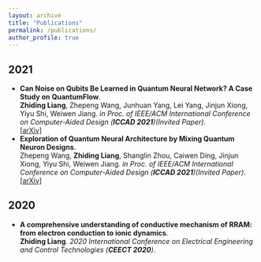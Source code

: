 ```yaml
---
layout: archive
title: "Publications"
permalink: /publications/
author_profile: true
---
```

## 2021
* <b>Can Noise on Qubits Be Learned in Quantum Neural Network? A Case Study on QuantumFlow</b>. <br>
<b>Zhiding Liang</b>, Zhepeng Wang, Junhuan Yang, Lei Yang, Jinjun Xiong, Yiyu Shi, Weiwen Jiang. <i>in Proc. of IEEE/ACM International Conference on Computer-Aided Design (**ICCAD 2021**)(Invited Paper)</i>.<br>
[[arXiv]](https://arxiv.org/pdf/2109.03430.pdf)
* <b>Exploration of Quantum Neural Architecture by Mixing Quantum Neuron Designs</b>. <br>
Zhepeng Wang, <b>Zhiding Liang</b>, Shanglin Zhou, Caiwen Ding, Jinjun Xiong, Yiyu Shi, Weiwen Jiang. <i>in Proc. of IEEE/ACM International Conference on Computer-Aided Design (**ICCAD 2021**)(Invited Paper)</i>.<br>
[[arXiv]](https://arxiv.org/pdf/2109.03806.pdf)

## 2020
* <b>A comprehensive understanding of conductive mechanism of RRAM: from electron conduction to ionic dynamics</b>. <br>
<b>Zhiding Liang</b>. <i>2020 International Conference on Electrical Engineering and Control Technologies (**CEECT 2020**)</i>.<br>